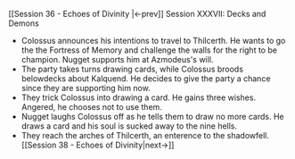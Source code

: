 [[Session 36 - Echoes of Divinity |<-prev]]
Session XXXVII: Decks and Demons
- Colossus announces his intentions to travel to Thilcerth. He wants to go the the Fortress of Memory and challenge the walls for the right to be champion. Nugget supports him at Azmodeus's will.
- The party takes turns drawing cards, while Colossus broods belowdecks about Kalquend. He decides to give the party a chance since they are supporting him now.
- They trick Colossus into drawing a card. He gains three wishes. Angered, he chooses not to use them.
- Nugget laughs Colossus off as he tells them to draw no more cards. He draws a card and his soul is sucked away to the nine hells.
- They reach the arches of Thilcerth, an enterence to the shadowfell.
[[Session 38 - Echoes of Divinity|next->]]